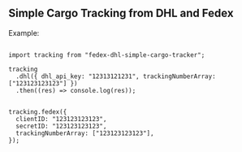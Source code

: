 ## Simple Cargo Tracking from DHL and Fedex

Example: 
```

import tracking from "fedex-dhl-simple-cargo-tracker";

tracking
  .dhl({ dhl_api_key: "12313121231", trackingNumberArray: ["123123123123"] })
  .then((res) => console.log(res));


tracking.fedex({
  clientID: "123123123123",
  secretID: "123123123123",
  trackingNumberArray: ["123123123123"],
});
```